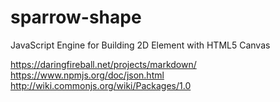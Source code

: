 sparrow-shape
=============

JavaScript Engine for Building 2D Element with HTML5 Canvas



https://daringfireball.net/projects/markdown/ <br>
https://www.npmjs.org/doc/json.html <br>
http://wiki.commonjs.org/wiki/Packages/1.0
